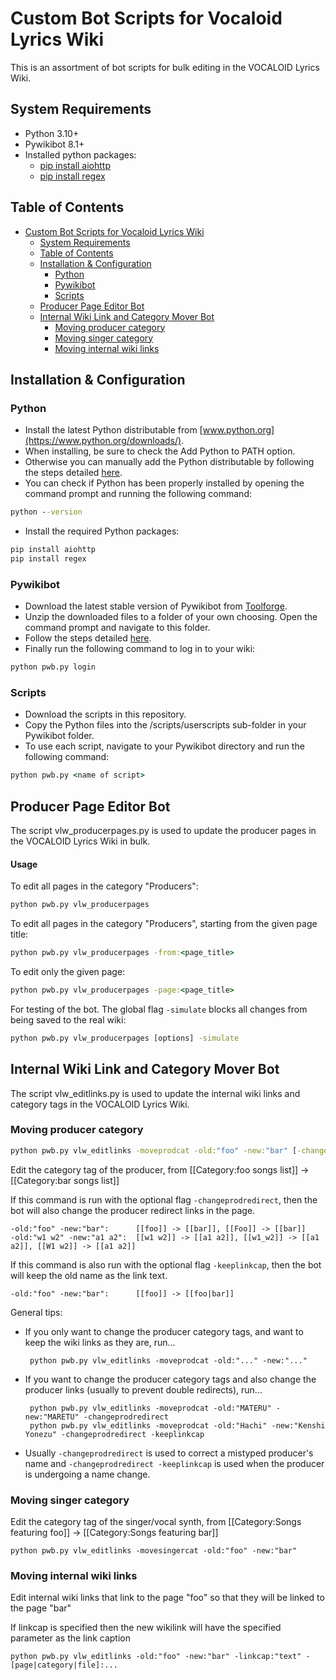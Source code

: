 # Custom Bot Scripts for Vocaloid Lyrics Wiki

This is an assortment of bot scripts for bulk editing in the VOCALOID Lyrics Wiki.

## System Requirements
 - Python 3.10+
 - Pywikibot 8.1+
 - Installed python packages:
   - [pip install aiohttp](https://pypi.org/project/aiohttp/)
   - [pip install regex](https://pypi.org/project/regex/)

## Table of Contents
- [Custom Bot Scripts for Vocaloid Lyrics Wiki](#custom-bot-scripts-for-vocaloid-lyrics-wiki)
  - [System Requirements](#system-requirements)
  - [Table of Contents](#table-of-contents)
  - [Installation \& Configuration](#installation--configuration)
    - [Python](#python)
    - [Pywikibot](#pywikibot)
    - [Scripts](#scripts)
  - [Producer Page Editor Bot](#producer-page-editor-bot)
  - [Internal Wiki Link and Category Mover Bot](#internal-wiki-link-and-category-mover-bot)
    - [Moving producer category](#moving-producer-category)
    - [Moving singer category](#moving-singer-category)
    - [Moving internal wiki links](#moving-internal-wiki-links)



## Installation & Configuration

### Python
 - Install the latest Python distributable from [www.python.org](https://www.python.org/downloads/).
 - When installing, be sure to check the Add Python to PATH option.
 - Otherwise you can manually add the Python distributable by following the steps detailed [here](https://www.javatpoint.com/how-to-set-python-path).
 - You can check if Python has been properly installed by opening the command prompt and running the following command:

  ```bat
  python --version
  ```

 - Install the required Python packages:
  
  ```bat
  pip install aiohttp
  pip install regex
  ```

### Pywikibot
 - Download the latest stable version of Pywikibot from [Toolforge](https://pywikibot.toolforge.org).
 - Unzip the downloaded files to a folder of your own choosing. Open the command prompt and navigate to this folder.
 - Follow the steps detailed [here](https://www.mediawiki.org/wiki/Manual:Pywikibot/Installation#Configure_Pywikibot).
 - Finally run the following command to log in to your wiki:

  ```bat
  python pwb.py login
  ```

### Scripts
 - Download the scripts in this repository.
 - Copy the Python files into the /scripts/userscripts sub-folder in your Pywikibot folder.
 - To use each script, navigate to your Pywikibot directory and run the following command:

  ```bat
  python pwb.py <name of script>
  ```

## Producer Page Editor Bot

The script vlw_producerpages.py is used to update the producer pages in the VOCALOID Lyrics Wiki in bulk.

<h4>Usage</h4>

To edit all pages in the category "Producers":

```bat
python pwb.py vlw_producerpages
```

To edit all pages in the category "Producers", starting from the given page title:

```bat
python pwb.py vlw_producerpages -from:<page_title>
```

To edit only the given page:

```bat
python pwb.py vlw_producerpages -page:<page_title>
```

For testing of the bot. The global flag `-simulate` blocks all changes from being saved to the real wiki:

```bat
python pwb.py vlw_producerpages [options] -simulate
```

## Internal Wiki Link and Category Mover Bot

The script vlw_editlinks.py is used to update the internal wiki links and category tags in the VOCALOID Lyrics Wiki.

### Moving producer category

```bat
python pwb.py vlw_editlinks -moveprodcat -old:"foo" -new:"bar" [-changeprodredirect] [-keeplinkcap]
```

Edit the category tag of the producer, from [[Category:foo songs list]] -> [[Category:bar songs list]]

If this command is run with the optional flag `-changeprodredirect`, then the bot will also change the producer redirect links in the page.

    -old:"foo" -new:"bar":      [[foo]] -> [[bar]], [[Foo]] -> [[bar]]
    -old:"w1 w2" -new:"a1 a2":  [[w1 w2]] -> [[a1 a2]], [[w1_w2]] -> [[a1 a2]], [[W1 w2]] -> [[a1 a2]]

If this command is also run with the optional flag `-keeplinkcap`, then the bot will keep the old name as the link text.

    -old:"foo" -new:"bar":      [[foo]] -> [[foo|bar]]

General tips:
 - If you only want to change the producer category tags, and want to keep the wiki links as they are, run...
  
        python pwb.py vlw_editlinks -moveprodcat -old:"..." -new:"..."

 - If you want to change the producer category tags and also change the producer links (usually to prevent double redirects), run...
    
        python pwb.py vlw_editlinks -moveprodcat -old:"MATERU" -new:"MARETU" -changeprodredirect
        python pwb.py vlw_editlinks -moveprodcat -old:"Hachi" -new:"Kenshi Yonezu" -changeprodredirect -keeplinkcap

 - Usually `-changeprodredirect` is used to correct a mistyped producer's name and `-changeprodredirect -keeplinkcap` is used when the producer is undergoing a name change.

### Moving singer category

Edit the category tag of the singer/vocal synth, from [[Category:Songs featuring foo]] -> [[Category:Songs featuring bar]]

    python pwb.py vlw_editlinks -movesingercat -old:"foo" -new:"bar"

### Moving internal wiki links

Edit internal wiki links that link to the page "foo" so that they will be linked to the page "bar" 

If linkcap is specified then the new wikilink will have the specified parameter as the link caption
    
    python pwb.py vlw_editlinks -old:"foo" -new:"bar" -linkcap:"text" -[page|category|file]:...

    
